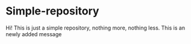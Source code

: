 # Simple-repository
Hi! This is just a simple repository, nothing more, nothing less.
This is an newly added message

